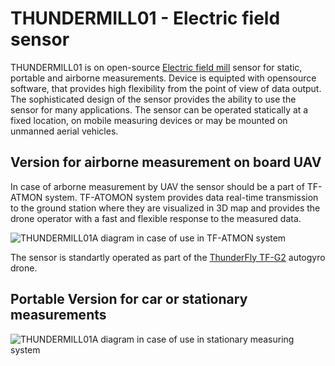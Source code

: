 # THUNDERMILL01 - Electric field sensor 

THUNDERMILL01 is on open-source [Electric field mill](https://en.wikipedia.org/wiki/Field_mill) sensor for static, portable and airborne measurements. Device is equipted with opensource software, that provides high flexibility from the point of view of data output. The sophisticated design of the sensor provides the ability to use the sensor for many applications. The sensor can be operated statically at a fixed location, on mobile measuring devices or may be mounted on unmanned aerial vehicles. 


## Version for airborne measurement on board UAV

In case of arborne measurement by UAV the sensor should be a part of TF-ATMON system. TF-ATOMON system provides data real-time transmission to the ground station where they are visualized in 3D map and provides the drone operator with a fast and flexible response to the measured data. 

![THUNDERMILL01A diagram in case of use in TF-ATMON system](/doc/img/TF-ATMON-THUNDERMILL.svg)

The sensor is standartly operated as part of the [ThunderFly TF-G2](https://github.com/ThunderFly-aerospace/TF-G2/) autogyro drone. 


## Portable Version for car or stationary measurements

![THUNDERMILL01A diagram in case of use in stationary measuring system](/doc/img/THUNDERMILL01_stationary.png)
